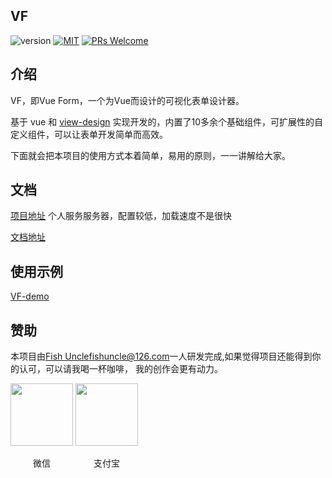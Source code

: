 ## VF
![version](https://img.shields.io/badge/version-v1.1.5-brightgreen.svg?style=flat-square) [![MIT](https://img.shields.io/badge/license-MIT-orange?style=flat-square)](https://opensource.org/licenses/MIT) [![PRs Welcome](https://img.shields.io/badge/PRs-welcome-brightgreen.svg?style=flat-square)](https://reactjs.org/docs/how-to-contribute.html#your-first-pull-request)
## 介绍

VF，即Vue Form，一个为Vue而设计的可视化表单设计器。

基于 vue 和 [view-design](https://www.iviewui.com/) 实现开发的，内置了10多余个基础组件，可扩展性的自定义组件，可以让表单开发简单而高效。

下面就会把本项目的使用方式本着简单，易用的原则，一一讲解给大家。

## 文档
[项目地址](https://vf.shenzhepei.com)
个人服务服务器，配置较低，加载速度不是很快

[文档地址](https://vf.shenzhepei.com/#/help/Introduce)

## 使用示例
[VF-demo](https://github.com/fish-uncle/VF-demo)

## 赞助
本项目由[Fish Uncle](https://github.com/fish-uncle)<fishuncle@126.com>一人研发完成,如果觉得项目还能得到你的认可，可以请我喝一杯咖啡，
我的创作会更有动力。

 <img src="https://cdn.shenzhepei.com/hexo-theme-matery/public/medias/reward/wechat.jpg" width = "100" height = "100"/>
 <img src="https://cdn.shenzhepei.com/hexo-theme-matery/public/medias/reward/alipay.jpg" width = "100" height = "100"/>
 
 <span style="display:inline-block;width:100px;text-align:center;">微信</span>
 <span style="display:inline-block;width:100px;text-align:center;">支付宝</span>